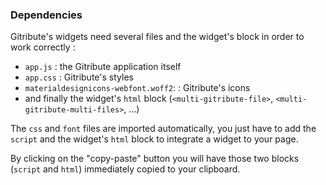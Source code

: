 ### Dependencies

Gitribute's widgets need several files and the widget's block in order to work correctly :

- `app.js` : the Gitribute application itself
- `app.css` : Gitribute's styles
- `materialdesignicons-webfont.woff2`: : Gitribute's icons
- and finally the widget's `html` block (`<multi-gitribute-file>`, `<multi-gitribute-multi-files>`, ...)

The `css` and `font` files are imported automatically, you just have to add the `script` and the widget's `html` block to integrate a widget to your page.

By clicking on the "copy-paste" button you will have those two blocks (`script` and `html`) immediately copied to your clipboard.
